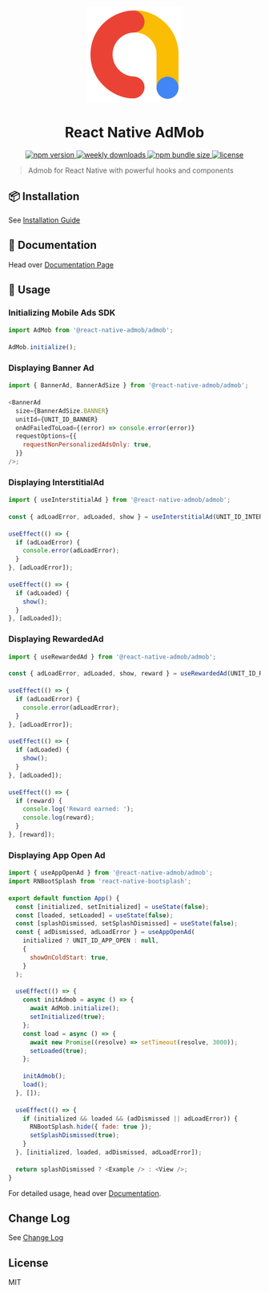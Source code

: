 <p align="center">
  <img alt="cover with mockup" src="./docs/static/img/logo_admob.png" width="192px">
  <h1 align="center">
    React Native AdMob
  </h1>
</p>
<p align="center">
  <a href="https://www.npmjs.org/package/@react-native-admob/admob">
    <img alt="npm version" src="https://img.shields.io/npm/v/@react-native-admob/admob.svg?style=for-the-badge" />
  </a>
  <a href="https://www.npmjs.org/package/@react-native-admob/admob">
    <img alt="weekly downloads" src="https://img.shields.io/npm/dw/@react-native-admob/admob.svg?style=for-the-badge" />
  </a>
  <a href="https://www.npmjs.org/package/@react-native-admob/admob">
    <img alt="npm bundle size" src="https://img.shields.io/bundlephobia/minzip/@react-native-admob/admob.svg?style=for-the-badge" />
  </a>
  <a href="./LICENSE">
    <img alt="license" src="https://img.shields.io/badge/license-MIT-blue.svg?style=for-the-badge" />
  </a>
  <br />
</p>

> Admob for React Native with powerful hooks and components

## 📦 Installation

See [Installation Guide](https://react-native-admob.github.io/admob/docs/installation)

## 📃 Documentation

Head over [Documentation Page](https://react-native-admob.github.io/admob/docs/usage)

## 🚀 Usage

### Initializing Mobile Ads SDK

```js
import AdMob from '@react-native-admob/admob';

AdMob.initialize();
```

### Displaying Banner Ad

```js
import { BannerAd, BannerAdSize } from '@react-native-admob/admob';

<BannerAd
  size={BannerAdSize.BANNER}
  unitId={UNIT_ID_BANNER}
  onAdFailedToLoad={(error) => console.error(error)}
  requestOptions={{
    requestNonPersonalizedAdsOnly: true,
  }}
/>;
```

### Displaying InterstitialAd

```js
import { useInterstitialAd } from '@react-native-admob/admob';

const { adLoadError, adLoaded, show } = useInterstitialAd(UNIT_ID_INTERSTITIAL);

useEffect(() => {
  if (adLoadError) {
    console.error(adLoadError);
  }
}, [adLoadError]);

useEffect(() => {
  if (adLoaded) {
    show();
  }
}, [adLoaded]);
```

### Displaying RewardedAd
```js
import { useRewardedAd } from '@react-native-admob/admob';

const { adLoadError, adLoaded, show, reward } = useRewardedAd(UNIT_ID_REWARDED);

useEffect(() => {
  if (adLoadError) {
    console.error(adLoadError);
  }
}, [adLoadError]);

useEffect(() => {
  if (adLoaded) {
    show();
  }
}, [adLoaded]);

useEffect(() => {
  if (reward) {
    console.log('Reward earned: ');
    console.log(reward);
  }
}, [reward]);
```

### Displaying App Open Ad
```js
import { useAppOpenAd } from '@react-native-admob/admob';
import RNBootSplash from 'react-native-bootsplash';

export default function App() {
  const [initialized, setInitialized] = useState(false);
  const [loaded, setLoaded] = useState(false);
  const [splashDismissed, setSplashDismissed] = useState(false);
  const { adDismissed, adLoadError } = useAppOpenAd(
    initialized ? UNIT_ID_APP_OPEN : null,
    {
      showOnColdStart: true,
    }
  );

  useEffect(() => {
    const initAdmob = async () => {
      await AdMob.initialize();
      setInitialized(true);
    };
    const load = async () => {
      await new Promise((resolve) => setTimeout(resolve, 3000));
      setLoaded(true);
    };

    initAdmob();
    load();
  }, []);

  useEffect(() => {
    if (initialized && loaded && (adDismissed || adLoadError)) {
      RNBootSplash.hide({ fade: true });
      setSplashDismissed(true);
    }
  }, [initialized, loaded, adDismissed, adLoadError]);

  return splashDismissed ? <Example /> : <View />;
}
```

For detailed usage, head over [Documentation](https://react-native-admob.github.io/admob/docs/usage).

## Change Log

See [Change Log](CHANGELOG.md)

## License

MIT

